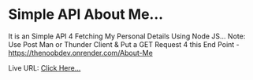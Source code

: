 # Simple API About Me...
It is an Simple API 4 Fetching My Personal Details Using Node JS...
Note: Use Post Man or Thunder Client & Put a GET Request 4 this End Point - https://thenoobdev.onrender.com/About-Me

Live URL: <a href="https://thenoobdev.onrender.com/About-Me/" target="_blank">Click Here...</a>
